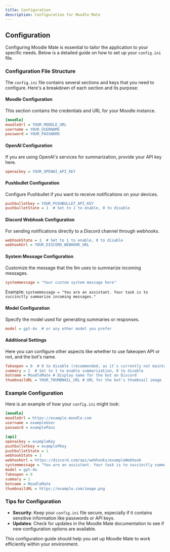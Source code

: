 ```yaml
---
title: Configuration
description: Configuration for Moodle Mate
---
```


## Configuration

Configuring Moodle Mate is essential to tailor the application to your specific needs. Below is a detailed guide on how to set up your `config.ini` file.

### Configuration File Structure

The `config.ini` file contains several sections and keys that you need to configure. Here's a breakdown of each section and its purpose:

#### Moodle Configuration

This section contains the credentials and URL for your Moodle instance.

```ini
[moodle]
moodleUrl = YOUR_MOODLE_URL
username = YOUR_USERNAME
password = YOUR_PASSWORD
```

#### OpenAI Configuration

If you are using OpenAI's services for summarization, provide your API key here.

```ini
openaikey = YOUR_OPENAI_API_KEY
```

#### Pushbullet Configuration

Configure Pushbullet if you want to receive notifications on your devices.

```ini
pushbulletkey = YOUR_PUSHBULLET_API_KEY
pushbulletState = 1  # Set to 1 to enable, 0 to disable
```

#### Discord Webhook Configuration

For sending notifications directly to a Discord channel through webhooks.

```ini
webhookState = 1  # Set to 1 to enable, 0 to disable
webhookUrl = YOUR_DISCORD_WEBHOOK_URL
```

#### System Message Configuration

Customize the message that the llm uses to summarize incoming messages.

```ini
systemmessage = "Your custom system message here"
```

Example: `systemmessage = "You are an assistant. Your task is to succinctly summarize incoming messages."`

#### Model Configuration

Specify the model used for generating summaries or responses.

```ini
model = gpt-4o  # or any other model you prefer
```

#### Additional Settings

Here you can configure other aspects like whether to use fakeopen API or not, and the bot's name.

```ini
fakeopen = 0  # 0 to disable (recommended, as it`s currently not maintained)
summary = 1  # Set to 1 to enable summarization, 0 to disable
botname = MoodleMate # Display name for the bot on Discord
thumbnailURL = YOUR_THUMBNAIL_URL # URL for the bot's thumbnail image
```

### Example Configuration

Here is an example of how your `config.ini` might look:

```ini
[moodle]
moodleUrl = https://example.moodle.com
username = exampleUser
password = examplePass

[api]
openaikey = exampleKey
pushbulletkey = examplePKey
pushbulletState = 1
webhookState = 1
webhookUrl = https://discord.com/api/webhooks/exampleWebhook
systemmessage = "You are an assistant. Your task is to succinctly summarize incoming messages."
model = gpt-4o
fakeopen = 0
summary = 1
botname = MoodleMate
thumbnailURL = https://example.com/image.png
```

### Tips for Configuration

- **Security**: Keep your `config.ini` file secure, especially if it contains sensitive information like passwords or API keys.
- **Updates**: Check for updates in the Moodle Mate documentation to see if new configuration options are available.

This configuration guide should help you set up Moodle Mate to work efficiently within your environment.
